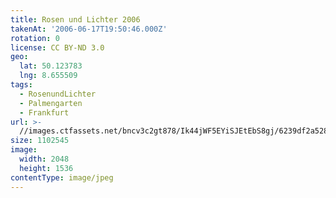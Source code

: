 ```yaml
---
title: Rosen und Lichter 2006
takenAt: '2006-06-17T19:50:46.000Z'
rotation: 0
license: CC BY-ND 3.0
geo:
  lat: 50.123783
  lng: 8.655509
tags:
  - RosenundLichter
  - Palmengarten
  - Frankfurt
url: >-
  //images.ctfassets.net/bncv3c2gt878/Ik44jWF5EYiSJEtEbS8gj/6239df2a5281d1bb2f6d542c941da622/rosen-und-lichter-2006_4540020759_o
size: 1102545
image:
  width: 2048
  height: 1536
contentType: image/jpeg
---
```


